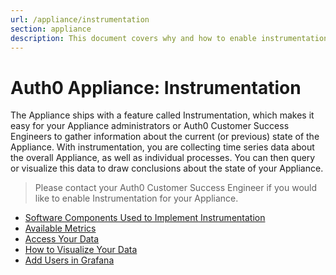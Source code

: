 ```yaml
---
url: /appliance/instrumentation
section: appliance
description: This document covers why and how to enable instrumentation in the Appliance.
---
```


# Auth0 Appliance: Instrumentation

The Appliance ships with a feature called Instrumentation, which makes it easy for your Appliance administrators or Auth0 Customer Success Engineers to gather information about the current (or previous) state of the Appliance. With instrumentation, you are collecting time series data about the overall Appliance, as well as individual processes. You can then query or visualize this data to draw conclusions about the state of your Appliance.

> Please contact your Auth0 Customer Success Engineer if you would like to enable Instrumentation for your Appliance.

* [Software Components Used to Implement Instrumentation](/appliance/instrumentation/components)
* [Available Metrics](/appliance/instrumentation/available-metrics)
* [Access Your Data](/appliance/instrumentation/access-data)
* [How to Visualize Your Data](/appliance/instrumentation/visualize-data)
* [Add Users in Grafana](/appliance/instrumentation/add-grafana-users)
